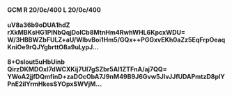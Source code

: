 #### GCM R 20/0c/400 L 20/0c/400
**uV8a36b9oDUA1hdZ**<br/>**rXkMBKsHG1PINbQqjDolCb8MtnHm4RwhWHL6KpcxWDU=**<br/>**W/3HBBWZbFULZ+aU/WlbvBoi1Hm5/GQx++PGGxvEKh0aZz5EqFrpOeaqKniOe9rQJYgbrttO8a9uLypJ...**<br/><br/>
**8+OsIout5uHbUinb**<br/>**QirzDKMDOxl7dWCXKij7UI7gSZbr5AI1ZTFnA/aj7QQ=**<br/>**YWoA2jjfDQmfinD+zaDOcObA7J9nM49B9J6Gvw5JIvJJfUDAPmtzD8plYPnE2iIYrmHkesSYOpxSWVjM...**